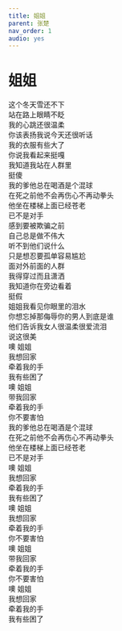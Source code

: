 ```yaml
---
title: 姐姐
parent: 张楚
nav_order: 1
audio: yes
---
```


# 姐姐

这个冬天雪还不下  
站在路上眼睛不眨  
我的心跳还很温柔  
你该表扬我说今天还很听话  
我的衣服有些大了  
你说我看起来挺嘎  
我知道我站在人群里  
挺傻  
我的爹他总在喝酒是个混球  
在死之前他不会再伤心不再动拳头  
他坐在楼梯上面已经苍老  
已不是对手  
感到要被欺骗之前  
自己总是做不伟大  
听不到他们说什么  
只是想忍要孤单容易尴尬  
面对外前面的人群  
我得穿过而且潇洒  
我知道你在旁边看着  
挺假  
姐姐我看见你眼里的泪水  
你想忘掉那侮辱你的男人到底是谁  
他们告诉我女人很温柔很爱流泪  
说这很美  
噢 姐姐  
我想回家  
牵着我的手  
我有些困了  
噢 姐姐  
带我回家  
牵着我的手  
你不要害怕  
我的爹他总在喝酒是个混球  
在死之前他不会再伤心不再动拳头  
他坐在楼梯上面已经苍老  
已不是对手  
噢 姐姐  
我想回家  
牵着我的手  
我有些困了  
噢 姐姐  
我想回家  
牵着我的手  
你不要害怕  
噢 姐姐  
带我回家  
牵着我的手  
你不要害怕  
噢 姐姐  
我想回家  
牵着我的手  
我有些困了